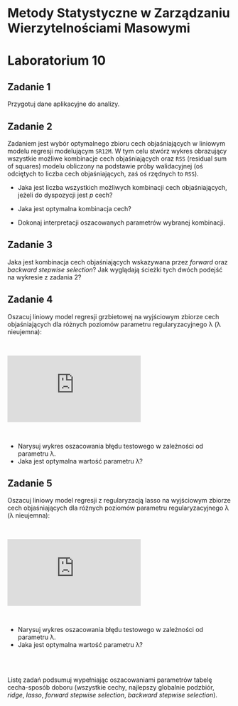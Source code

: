 
# Metody Statystyczne w Zarządzaniu Wierzytelnościami Masowymi
# Laboratorium 10

## Zadanie 1


Przygotuj dane aplikacyjne do analizy.

## Zadanie 2

Zadaniem jest wybór optymalnego zbioru cech objaśniających w liniowym modelu regresji modelującym `SR12M`. W tym celu stwórz wykres obrazujący wszystkie możliwe kombinacje cech objaśniających oraz `RSS` (residual sum of squares) modelu obliczony na podstawie próby walidacyjnej (oś odciętych to liczba cech objaśniających, zaś oś rzędnych to `RSS`).

* Jaka jest liczba wszystkich możliwych kombinacji cech objaśniających, jeżeli do dyspozycji jest *p* cech?

*	Jaka jest optymalna kombinacja cech?

*	Dokonaj interpretacji oszacowanych parametrów wybranej kombinacji.

## Zadanie 3

Jaka jest kombinacja cech objaśniających wskazywana przez *forward* oraz *backward stepwise selection*? Jak wyglądają ścieżki tych dwóch podejść na wykresie z zadania 2?

## Zadanie 4

Oszacuj liniowy model regresji grzbietowej na wyjściowym zbiorze cech objaśniających dla różnych poziomów parametru regularyzacyjnego λ (λ nieujemna):

<br />

![](http://latex.codecogs.com/gif.latex?%24%24%5Chat%7B%5Calpha%7D%5E%7Bridge%7D%3D%5Ctext%7Bargmin%7D_%7B%5Calpha%7D%5Cleft%5C%7B%5Csum_%7Bi%3D1%7D%5E%7BN%7D%28y_%7Bi%7D-%5Calpha_%7B0%7D-%5Csum_%7Bj%3D1%7D%5E%7Bp%7Dx_%7Bij%7D%5Calpha_%7Bj%7D%29%5E%7B2%7D%2B%5Clambda%5Csum_%7Bj%3D1%7D%5E%7Bp%7D%5Calpha_%7Bj%7D%5E2%5Cright%5C%7D%24%24) 

<br />

*	Narysuj wykres oszacowania błędu testowego w zależności od parametru λ.
* Jaka jest optymalna wartość parametru λ?

## Zadanie 5

Oszacuj liniowy model regresji z regularyzacją lasso na wyjściowym zbiorze cech objaśniających dla różnych poziomów parametru regularyzacyjnego λ (λ nieujemna):

<br />

![](http://latex.codecogs.com/gif.latex?%24%24%5Chat%7B%5Calpha%7D%5E%7Blasso%7D%3D%5Ctext%7Bargmin%7D_%7B%5Calpha%7D%5Cleft%5C%7B%5Csum_%7Bi%3D1%7D%5E%7BN%7D%28y_%7Bi%7D-%5Calpha_%7B0%7D-%5Csum_%7Bj%3D1%7D%5E%7Bp%7Dx_%7Bij%7D%5Calpha_%7Bj%7D%29%5E%7B2%7D%2B%5Clambda%5Csum_%7Bj%3D1%7D%5E%7Bp%7D%7C%5Calpha_%7Bj%7D%7C%5Cright%5C%7D%24%24) 

<br />

*	Narysuj wykres oszacowania błędu testowego w zależności od parametru λ.
* Jaka jest optymalna wartość parametru λ?

<br />
<br />

Listę zadań podsumuj wypełniając oszacowaniami parametrów tabelę cecha-sposób doboru (wszystkie cechy, najlepszy globalnie podzbiór, *ridge*, *lasso*, *forward stepwise selection*, *backward stepwise selection*).




